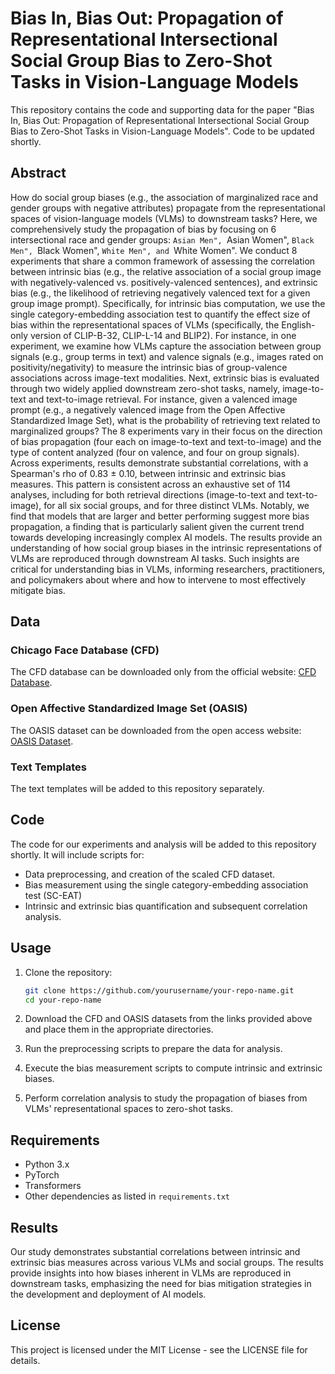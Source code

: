 # Bias In, Bias Out: Propagation of Representational Intersectional Social Group Bias to Zero-Shot Tasks in Vision-Language Models

This repository contains the code and supporting data for the paper "Bias In, Bias Out: Propagation of Representational Intersectional Social Group Bias to Zero-Shot Tasks in Vision-Language Models". Code to be updated shortly.

## Abstract

How do social group biases (e.g., the association of marginalized race and gender groups with negative attributes) propagate from the representational spaces of vision-language models (VLMs) to downstream tasks? Here, we comprehensively study the propagation of bias by focusing on 6 intersectional race and gender groups: ``Asian Men", ``Asian Women", ``Black Men", ``Black Women", ``White Men", and ``White Women". We conduct 8 experiments that share a common framework of assessing the correlation between intrinsic bias (e.g., the relative association of a social group image with negatively-valenced vs. positively-valenced sentences), and extrinsic bias (e.g., the likelihood of retrieving negatively valenced text for a given group image prompt). Specifically, for intrinsic bias computation, we use the single category-embedding association test to quantify the effect size of bias within the representational spaces of VLMs (specifically, the English-only version of CLIP-B-32, CLIP-L-14 and BLIP2). For instance, in one experiment, we examine how VLMs capture the association between group signals (e.g., group terms in text) and valence signals (e.g., images rated on positivity/negativity) to measure the intrinsic bias of group-valence associations across image-text modalities. Next, extrinsic bias is evaluated through two widely applied downstream zero-shot tasks, namely, image-to-text and text-to-image retrieval. For instance, given a valenced image prompt (e.g., a negatively valenced image from the Open Affective Standardized Image Set), what is the probability of retrieving text related to marginalized groups? The 8 experiments vary in their focus on the direction of bias propagation (four each on image-to-text and text-to-image) and the type of content analyzed (four on valence, and four on group signals). Across experiments, results demonstrate substantial correlations, with a Spearman's rho of 0.83 ± 0.10, between intrinsic and extrinsic bias measures. This pattern is consistent across an exhaustive set of 114 analyses, including for both retrieval directions (image-to-text and text-to-image), for all six social groups, and for three distinct VLMs. Notably, we find that models that are larger and better performing suggest more bias propagation, a finding that is particularly salient given the current trend towards developing increasingly complex AI models. The results provide an understanding of how social group biases in the intrinsic representations of VLMs are reproduced through downstream AI tasks. Such insights are critical for understanding bias in VLMs, informing researchers, practitioners, and policymakers about where and how to intervene to most effectively mitigate bias.

## Data

### Chicago Face Database (CFD)
The CFD database can be downloaded only from the official website: [CFD Database](https://www.chicagofaces.org/).

### Open Affective Standardized Image Set (OASIS)
The OASIS dataset can be downloaded from the open access website: [OASIS Dataset](https://osf.io/6pnd7/).

### Text Templates
The text templates will be added to this repository separately.

## Code

The code for our experiments and analysis will be added to this repository shortly. It will include scripts for:
- Data preprocessing, and creation of the scaled CFD dataset.
- Bias measurement using the single category-embedding association test (SC-EAT)
- Intrinsic and extrinsic bias quantification and subsequent correlation analysis.

## Usage

1. Clone the repository:
    ```bash
    git clone https://github.com/yourusername/your-repo-name.git
    cd your-repo-name
    ```

2. Download the CFD and OASIS datasets from the links provided above and place them in the appropriate directories.

3. Run the preprocessing scripts to prepare the data for analysis.

4. Execute the bias measurement scripts to compute intrinsic and extrinsic biases.

5. Perform correlation analysis to study the propagation of biases from VLMs' representational spaces to zero-shot tasks.

## Requirements

- Python 3.x
- PyTorch
- Transformers
- Other dependencies as listed in `requirements.txt`

## Results

Our study demonstrates substantial correlations between intrinsic and extrinsic bias measures across various VLMs and social groups. The results provide insights into how biases inherent in VLMs are reproduced in downstream tasks, emphasizing the need for bias mitigation strategies in the development and deployment of AI models.


## License

This project is licensed under the MIT License - see the LICENSE file for details.

